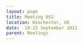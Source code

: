```yaml
---
layout: page
title: Meeting 052
location: Winchester, UK
date:  19-23 September 2011
parent: Meetings
---
```

